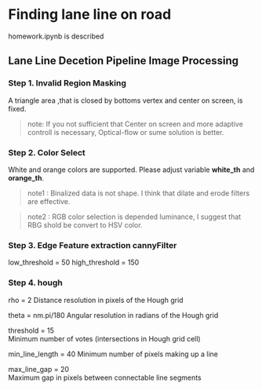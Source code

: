 # Finding lane line on road
homework.ipynb is described 

## Lane Line Decetion Pipeline Image Processing
### Step 1. Invalid Region Masking
A triangle area ,that is closed by bottoms vertex and center on screen, is fixed.

> note: If you not sufficient that Center on screen and more adaptive controll is necessary, Optical-flow or sume solution is better. 

### Step 2. Color Select
White and orange colors are supported. Please adjust variable __white_th__ and __orange_th__.

> note1 : Binalized data is not shape. I think that dilate and erode filters are effective.

> note2 : RGB color selection is depended luminance, I suggest that RBG shold be convert to HSV color.

### Step 3. Edge Feature extraction cannyFilter

low_threshold = 50
high_threshold = 150
    
### Step 4. hough 

rho = 2 
Distance resolution in pixels of the Hough grid

theta = nm.pi/180 
Angular resolution in radians of the Hough grid

threshold = 15     
Minimum number of votes (intersections in Hough grid cell)

min_line_length = 40 
Minimum number of pixels making up a line

max_line_gap = 20    
Maximum gap in pixels between connectable line segments

